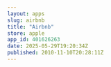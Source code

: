 ```yaml
---
layout: apps
slug: airbnb
title: "Airbnb"
store: apple
app_id: 401626263
date: 2025-05-29T19:20:34Z
published: 2010-11-10T20:28:11Z
---
```

